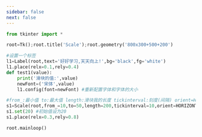 ```yaml
---
sidebar: false
next: false
---
```

<BlogInfo/>






```python
from tkinter import *

root=Tk();root.title('Scale');root.geometry('800x300+500+200')

#设置一个标签
l1=Label(root,text='好好学习,天天向上!',bg='black',fg='white')
l1.place(relx=0.1,rely=0.4)
def test1(value):
    print('滑块的值:',value)
    newFont=('宋体',value)
    l1.config(font=newFont) #重新配置字体和字体的大小

#from_:最小值 to:最大值 length:滑块我的长度 tickinterval:刻度(间隔) orient=HORIZONTAL:让滑动条是水平的(默认是垂直的)
s1=Scale(root,from_=10,to=50,length=200,tickinterval=10,orient=HORIZONTAL,command=test1)
s1.set(20) #初始值设为20
s1.place(relx=0.3,rely=0.8)

root.mainloop()
```






<ActionBox />
        
<style>#top-box {margin-top:0.5rem!important;}</style>